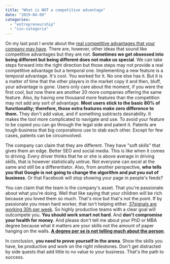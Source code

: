 ```yaml
---
title: "What is NOT a competitive advantage"
date: "2019-04-09"
categories: 
  - "entrepreneurship"
  - "sin-categoria"
---
```


On my last post I wrote about the [real competitive advantages that your company may have](https://rocreguant.com/how-to-make-a-business-that-it-is-uncopyable/1443). There are, however, other ideas that sound like competitive advantages but they are not. **Sometimes we get obsessed into being different but being different does not make us special**. We can take steps forward into the right direction but those steps may not provide a real competitive advantage but a temporal one. Implementing a new feature is a temporal advantage. It's cool. You worked for it. No one else has it. But it is a matter of time that the other players in the market copy it and then, bluff, your advantage is gone. Users only care about the moment, if you were the first cool, but now there are another 20 more companies offering the same feature. Also, by having one thousand more features than the competition may not add any sort of advantage. **Most users stick to the basic 80% of functionality; therefore, those extra features make zero difference to them.** They don't add value, and if something subtracts desirability. It makes the tool more complicated to navigate and use. To avoid your feature to be copied you can go through the legal side and patent it. Patents are tough business that big corporations use to stab each other. Except for few cases, patents can be circumvolved.

The company can claim that they are different. They have "soft skills" that gives them an edge. Better SEO and social media. This is like when it comes to driving. Every driver thinks that he or she is above average in driving skills, that is however statistically untrue. Not everyone can excel at the same and still be a differentiator. Also, from another perspective, **who tells you that Google is not going to change the algorithm and put you out of business**. Or that Facebook will stop showing your page in people's feeds?

You can claim that the team is the company's asset. That you're passionate about what you're doing. Well that like saying that your children will be rich because you loved them so much. That's nice but that's not the point. If by passionate you mean hard worker, that isn't helping either. [37signals are working 30h per week](https://signalvnoise.com/posts/893-workplace-experiments). So highly productive teams with a clear goal will outcompete you. **You should work smart not hard**. And **don't compromise your health for money**. And please don't tell me about your PhD or MBA degree because what it matters are your skills not the amount of paper hanging on the walls. **[A degree per se is not telling much about the person](https://rocreguant.com/a-degree-is-not-telling-anything-about-a-person/1465)**.

In conclusion, **you need to prove yourself in the arena**. Show the skills you have, be productive and work on the right milestones. Don't get distracted by side quests that add little to no value to your business. That's the path to success.

